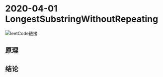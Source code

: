 # 2020-04-01 LongestSubstringWithoutRepeating

![leetCode链接](https://leetcode-cn.com/explore/interview/card/bytedance/242/string/1012/)
## 原理


## 结论
